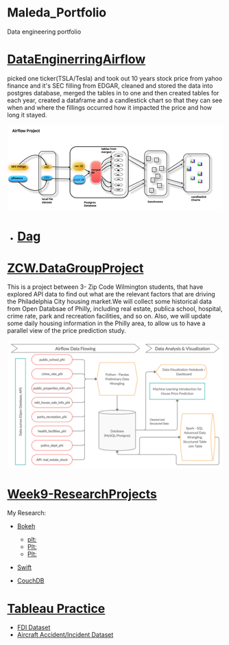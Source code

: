 # Maleda_Portfolio

Data engineering portfolio

# [DataEnginerringAirflow](https://github.com/malbt/DataEnginerringAirflow)
picked one ticker(TSLA/Tesla) and took out 10 years stock price from yahoo finance and it's SEC filling from EDGAR,
cleaned and stored the data into postgres database, merged the tables in to one and then created tables for each year, 
created a dataframe and a candlestick chart so that they can see when and where the fillings occurred how it impacted 
the price and how long it stayed.<br>

![](/images/airflowpipe.jpg.png)

  - # [Dag](https://github.com/malbt/DataEnginerringAirflow/blob/master/getdata.py)

# [ZCW.DataGroupProject](https://malbt.github.io/ZCW.DataGroupProject/)

This is a project between 3- Zip Code Wilmington students, that have explored API data to find out what are the relevant factors that are driving the Philadelphia City housing market.We will collect some historical data from Open Databsae of Philly, including real estate, publica school, hospital, crime rate, park and recreation facilities, and so on. Also, we will update some daily housing information in the Philly area, to allow us to have a parallel view of the price prediction study.

![](/images/flowimage.jpg)


# [Week9-ResearchProjects](https://github.com/malbt/Week9-ResearchProjects)<br>


My Research:<br>
  - [Bokeh](https://github.com/malbt/Week9-ResearchProjects/blob/master/Bokeh.ipynb)
      - [plt:](https://github.com/malbt/Week9-ResearchProjects/blob/master/wrdex.jpg.png)
      - [Plt:](https://github.com/malbt/Week9-ResearchProjects/blob/master/pex.jpg.png)
      - [Plt:](https://github.com/malbt/Week9-ResearchProjects/blob/master/bkex.jpg.png)
      
  - [Swift](https://github.com/malbt/Week9-ResearchProjects/blob/master/Swift.ipynb)
  - [CouchDB](https://github.com/malbt/Week9-ResearchProjects/blob/master/CouchDB.ipynb)

# [Tableau Practice](https://github.com/malbt/Tableau)
- [FDI Dataset](https://public.tableau.com/profile/maleda#!/vizhome/FDIdatasetWorkBook/Dashboard1)
- [Aircraft Accident/Incident Dataset ](https://public.tableau.com/profile/maleda#!/vizhome/AircraftAccidentIncidentOverview/AircraftIncident2000-20041)
